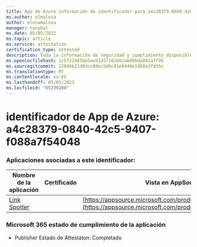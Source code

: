 ```yaml
---
title: App de Azure información de identificador para a4c28379-0840-42c5-9407-f088a7f54048
ms.author: elmalova
author: elenamalova
manager: tonybal
ms.date: 05/05/2022
ms.topic: article
ms.service: attestation
certification_type: attested
description: Toda la información de seguridad y cumplimiento disponible para a4c28379-0840-42c5-9407-f088a7f54048.
ms.openlocfilehash: 1c5f22465b65aed1257101b02a6d6bda041a7f95
ms.sourcegitcommit: 12046b21d8dcc88ec5d6c91e6440e1988e3fd35c
ms.translationtype: MT
ms.contentlocale: es-ES
ms.lasthandoff: 05/05/2022
ms.locfileid: "65239280"
---
```

# <a name="azure-app-id-a4c28379-0840-42c5-9407-f088a7f54048"></a>identificador de App de Azure: a4c28379-0840-42c5-9407-f088a7f54048


### <a name="apps-associated-with-this-id"></a>Aplicaciones asociadas a este identificador:
| **Nombre de la aplicación** | **Certificado** | **Vista en AppSource** |
|--------------|---------------|-----------------------|
| [Link Spotter](../forward/WA200003092.md) |  | [https://appsource.microsoft.com/product/office/WA200003092](https://appsource.microsoft.com/product/office/WA200003092) |

### <a name="microsoft-365-app-compliance-status"></a>Microsoft 365 estado de cumplimiento de la aplicación
- Publisher Estado de Attestaton: Completado
